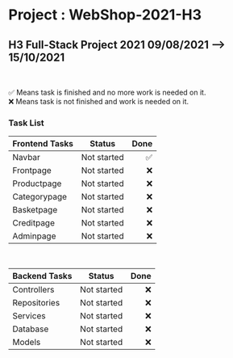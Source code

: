 <h1> Project : WebShop-2021-H3 </h1>
<h2>H3 Full-Stack Project 2021 09/08/2021 --> 15/10/2021</h2>
<br>
<p>
  ✅ Means task is finished and no more work is needed on it.
  <br>
  ❌ Means task is not finished and work is needed on it.
</p>

<h3>Task List</h3>

| Frontend Tasks | Status        | Done  |
| -------------  |:-------------:| -----:|
| Navbar         | Not started   |  ✅   |
| Frontpage      | Not started   |  ❌   |
| Productpage    | Not started   |  ❌   |
| Categorypage   | Not started   |  ❌   |
| Basketpage     | Not started   |  ❌   |
| Creditpage     | Not started   |  ❌   |
| Adminpage      | Not started   |  ❌   |

<br>

| Backend Tasks | Status        | Done  |
| ------------- |:-------------:| -----:|
| Controllers   | Not started   |  ❌   |
| Repositories  | Not started   |  ❌   |
| Services      | Not started   |  ❌   |
| Database      | Not started   |  ❌   |
| Models        | Not started   |  ❌   |

